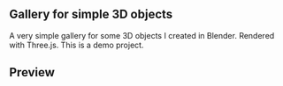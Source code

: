 ## Gallery for simple 3D objects

A very simple gallery for some 3D objects I created in Blender. Rendered with Three.js.
This is a demo project.

## Preview


